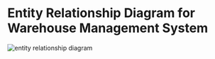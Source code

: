 # Entity Relationship Diagram for Warehouse Management System

![entity relationship diagram](https://user-images.githubusercontent.com/55492290/71545156-92b5be80-29c2-11ea-865f-eae9b58170df.jpeg)
